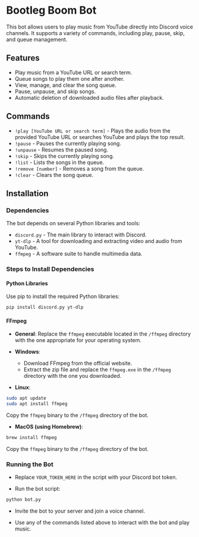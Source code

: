 
# Bootleg Boom Bot

This bot allows users to play music from YouTube directly into Discord voice channels. It supports a variety of commands, including play, pause, skip, and queue management.

## Features

- Play music from a YouTube URL or search term.
- Queue songs to play them one after another.
- View, manage, and clear the song queue.
- Pause, unpause, and skip songs.
- Automatic deletion of downloaded audio files after playback.

## Commands

- `!play [YouTube URL or search term]` - Plays the audio from the provided YouTube URL or searches YouTube and plays the top result.
- `!pause` - Pauses the currently playing song.
- `!unpause` - Resumes the paused song.
- `!skip` - Skips the currently playing song.
- `!list` - Lists the songs in the queue.
- `!remove [number]` - Removes a song from the queue.
- `!clear` - Clears the song queue.

## Installation

### Dependencies

The bot depends on several Python libraries and tools:

- `discord.py` - The main library to interact with Discord.
- `yt-dlp` - A tool for downloading and extracting video and audio from YouTube.
- `ffmpeg` - A software suite to handle multimedia data.

### Steps to Install Dependencies

#### Python Libraries

Use pip to install the required Python libraries:

```bash
pip install discord.py yt-dlp
```

#### FFmpeg

- **General**: Replace the `ffmpeg` executable located in the `/ffmpeg` directory with the one appropriate for your operating system.

- **Windows**:
  - Download FFmpeg from the official website.
  - Extract the zip file and replace the `ffmpeg.exe` in the `/ffmpeg` directory with the one you downloaded.

- **Linux**:

```bash
sudo apt update
sudo apt install ffmpeg
```

Copy the `ffmpeg` binary to the `/ffmpeg` directory of the bot.

- **MacOS (using Homebrew)**:

```bash
brew install ffmpeg
```

Copy the `ffmpeg` binary to the `/ffmpeg` directory of the bot.

### Running the Bot

- Replace `YOUR_TOKEN_HERE` in the script with your Discord bot token.
  
- Run the bot script:

```bash
python bot.py
```

- Invite the bot to your server and join a voice channel.

- Use any of the commands listed above to interact with the bot and play music.
